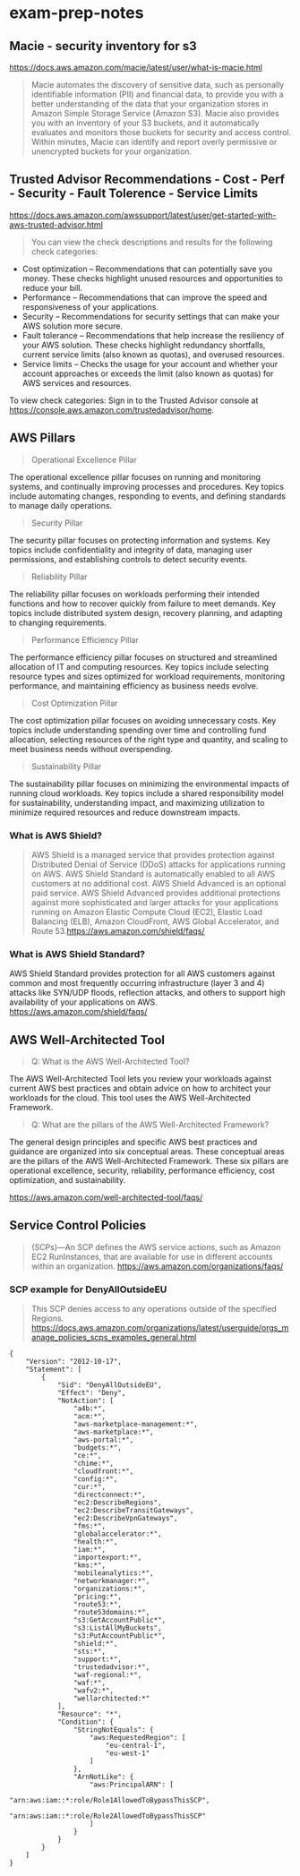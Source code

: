 # exam-prep-notes

## Macie - security inventory for s3 

https://docs.aws.amazon.com/macie/latest/user/what-is-macie.html

> Macie automates the discovery of sensitive data, such as personally identifiable information (PII) and financial data, to provide you with a better understanding of the data that your organization stores in Amazon Simple Storage Service (Amazon S3). Macie also provides you with an inventory of your S3 buckets, and it automatically evaluates and monitors those buckets for security and access control. Within minutes, Macie can identify and report overly permissive or unencrypted buckets for your organization.




##  Trusted Advisor Recommendations - Cost - Perf - Security - Fault Tolerence - Service Limits

https://docs.aws.amazon.com/awssupport/latest/user/get-started-with-aws-trusted-advisor.html

> You can view the check descriptions and results for the following check categories:
* Cost optimization – Recommendations that can potentially save you money. These checks highlight unused resources and opportunities to reduce your bill.
* Performance – Recommendations that can improve the speed and responsiveness of your applications.
* Security – Recommendations for security settings that can make your AWS solution more secure.
* Fault tolerance – Recommendations that help increase the resiliency of your AWS solution. These checks highlight redundancy shortfalls, current service limits (also known as quotas), and overused resources.
* Service limits – Checks the usage for your account and whether your account approaches or exceeds the limit (also known as quotas) for AWS services and resources.

To view check categories: Sign in to the Trusted Advisor console at https://console.aws.amazon.com/trustedadvisor/home.



## AWS Pillars

> Operational Excellence Pillar

The operational excellence pillar focuses on running and monitoring systems, and continually improving processes and procedures. Key topics include automating changes, responding to events, and defining standards to manage daily operations.


> Security Pillar

The security pillar focuses on protecting information and systems. Key topics include confidentiality and integrity of data, managing user permissions, and establishing controls to detect security events.

> Reliability Pillar

The reliability pillar focuses on workloads performing their intended functions and how to recover quickly from failure to meet demands. Key topics include distributed system design, recovery planning, and adapting to changing requirements.

> Performance Efficiency Pillar

The performance efficiency pillar focuses on structured and streamlined allocation of IT and computing resources. Key topics include selecting resource types and sizes optimized for workload requirements, monitoring performance, and maintaining efficiency as business needs evolve.

> Cost Optimization Pillar

The cost optimization pillar focuses on avoiding unnecessary costs. Key topics include understanding spending over time and controlling fund allocation, selecting resources of the right type and quantity, and scaling to meet business needs without overspending.

> Sustainability Pillar

The sustainability pillar focuses on minimizing the environmental impacts of running cloud workloads. Key topics include a shared responsibility model for sustainability, understanding impact, and maximizing utilization to minimize required resources and reduce downstream impacts. 


###  What is AWS Shield?

> AWS Shield is a managed service that provides protection against Distributed Denial of Service (DDoS) attacks for applications running on AWS. AWS Shield Standard is automatically enabled to all AWS customers at no additional cost. AWS Shield Advanced is an optional paid service. AWS Shield Advanced provides additional protections against more sophisticated and larger attacks for your applications running on Amazon Elastic Compute Cloud (EC2), Elastic Load Balancing (ELB), Amazon CloudFront, AWS Global Accelerator, and Route 53.https://aws.amazon.com/shield/faqs/



### What is AWS Shield Standard?
AWS Shield Standard provides protection for all AWS customers against common and most frequently occurring infrastructure (layer 3 and 4) attacks like SYN/UDP floods, reflection attacks, and others to support high availability of your applications on AWS. https://aws.amazon.com/shield/faqs/






##  AWS Well-Architected Tool

> Q: What is the AWS Well-Architected Tool?

The AWS Well-Architected Tool lets you review your workloads against current AWS best practices and obtain advice on how to architect your workloads for the cloud. This tool uses the AWS Well-Architected Framework.

> Q: What are the pillars of the AWS Well-Architected Framework?

The general design principles and specific AWS best practices and guidance are organized into six conceptual areas. These conceptual areas are the pillars of the AWS Well-Architected Framework. These six pillars are operational excellence, security, reliability, performance efficiency, cost optimization, and sustainability.

https://aws.amazon.com/well-architected-tool/faqs/



## Service Control Policies

> (SCPs)—An SCP defines the AWS service actions, such as Amazon EC2 RunInstances, that are available for use in different accounts within an organization. https://aws.amazon.com/organizations/faqs/

### SCP example for DenyAllOutsideEU

> This SCP denies access to any operations outside of the specified Regions.
https://docs.aws.amazon.com/organizations/latest/userguide/orgs_manage_policies_scps_examples_general.html
```
{
    "Version": "2012-10-17",
    "Statement": [
        {
            "Sid": "DenyAllOutsideEU",
            "Effect": "Deny",
            "NotAction": [
                "a4b:*",
                "acm:*",
                "aws-marketplace-management:*",
                "aws-marketplace:*",
                "aws-portal:*",
                "budgets:*",
                "ce:*",
                "chime:*",
                "cloudfront:*",
                "config:*",
                "cur:*",
                "directconnect:*",
                "ec2:DescribeRegions",
                "ec2:DescribeTransitGateways",
                "ec2:DescribeVpnGateways",
                "fms:*",
                "globalaccelerator:*",
                "health:*",
                "iam:*",
                "importexport:*",
                "kms:*",
                "mobileanalytics:*",
                "networkmanager:*",
                "organizations:*",
                "pricing:*",
                "route53:*",
                "route53domains:*",
                "s3:GetAccountPublic*",
                "s3:ListAllMyBuckets",
                "s3:PutAccountPublic*",
                "shield:*",
                "sts:*",
                "support:*",
                "trustedadvisor:*",
                "waf-regional:*",
                "waf:*",
                "wafv2:*",
                "wellarchitected:*"
            ],
            "Resource": "*",
            "Condition": {
                "StringNotEquals": {
                    "aws:RequestedRegion": [
                        "eu-central-1",
                        "eu-west-1"
                    ]
                },
                "ArnNotLike": {
                    "aws:PrincipalARN": [
                        "arn:aws:iam::*:role/Role1AllowedToBypassThisSCP",
                        "arn:aws:iam::*:role/Role2AllowedToBypassThisSCP"
                    ]
                }
            }
        }
    ]
}
```